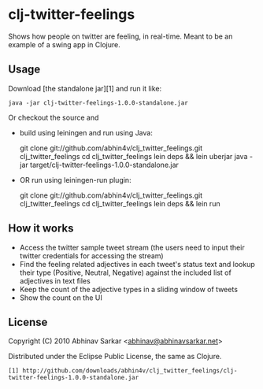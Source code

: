 # clj-twitter-feelings

Shows how people on twitter are feeling, in real-time.
Meant to be an example of a swing app in Clojure.

## Usage

Download [the standalone jar][1] and run it like:

    java -jar clj-twitter-feelings-1.0.0-standalone.jar

Or checkout the source and

* build using leiningen and run using Java:

    git clone git://github.com/abhin4v/clj_twitter_feelings.git clj_twitter_feelings
    cd clj_twitter_feelings
    lein deps && lein uberjar
    java -jar target/clj-twitter-feelings-1.0.0-standalone.jar

* OR run using leiningen-run plugin:

    git clone git://github.com/abhin4v/clj_twitter_feelings.git clj_twitter_feelings
    cd clj_twitter_feelings
    lein deps && lein run

## How it works

* Access the twitter sample tweet stream (the users need to input their twitter 
credentials for accessing the stream)
* Find the feeling related adjectives in each tweet's status text and lookup 
their type (Positive, Neutral, Negative) against the included list of adjectives 
in text files
* Keep the count of the adjective types in a sliding window of tweets
* Show the count on the UI

## License

Copyright (C) 2010 Abhinav Sarkar &lt;abhinav@abhinavsarkar.net&gt;

Distributed under the Eclipse Public License, the same as Clojure.

    [1] http://github.com/downloads/abhin4v/clj_twitter_feelings/clj-twitter-feelings-1.0.0-standalone.jar